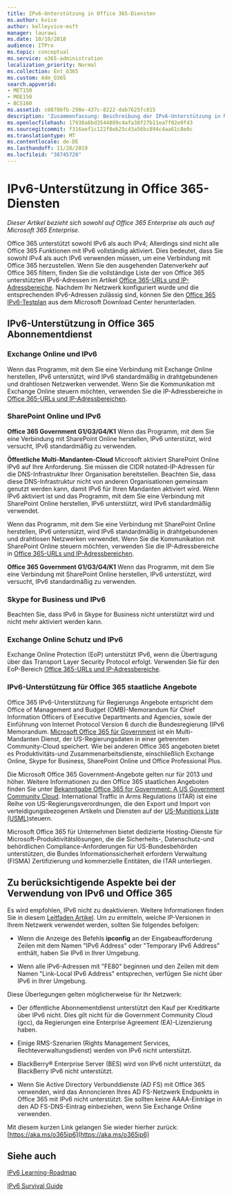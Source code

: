 ```yaml
---
title: IPv6-Unterstützung in Office 365-Diensten
ms.author: kvice
author: kelleyvice-msft
manager: laurawi
ms.date: 10/10/2018
audience: ITPro
ms.topic: conceptual
ms.service: o365-administration
localization_priority: Normal
ms.collection: Ent_O365
ms.custom: Adm_O365
search.appverid:
- MET150
- MOE150
- BCS160
ms.assetid: c08786fb-298e-437c-8222-dab7625fc815
description: 'Zusammenfassung: Beschreibung der IPv6-Unterstützung in Microsoft Office 365-Komponenten und in Office 365 Government-angeboten.'
ms.openlocfilehash: 17938a6bd3544889c4afa38f27b11ea7f02e0f43
ms.sourcegitcommit: f316aef1c122f8eb25c43a56bc894c4aa61c8e0c
ms.translationtype: MT
ms.contentlocale: de-DE
ms.lasthandoff: 11/20/2019
ms.locfileid: "38745728"
---
```

# <a name="ipv6-support-in-office-365-services"></a>IPv6-Unterstützung in Office 365-Diensten

*Dieser Artikel bezieht sich sowohl auf Office 365 Enterprise als auch auf Microsoft 365 Enterprise.*

Office 365 unterstützt sowohl IPv6 als auch IPv4; Allerdings sind nicht alle Office 365 Funktionen mit IPv6 vollständig aktiviert. Dies bedeutet, dass Sie sowohl IPv4 als auch IPv6 verwenden müssen, um eine Verbindung mit Office 365 herzustellen. Wenn Sie den ausgehenden Datenverkehr auf Office 365 filtern, finden Sie die vollständige Liste der von Office 365 unterstützten IPv6-Adressen im Artikel [Office 365-URLs und IP-Adressbereiche](urls-and-ip-address-ranges.md). Nachdem Ihr Netzwerk konfiguriert wurde und die entsprechenden IPv6-Adressen zulässig sind, können Sie den [Office 365 IPv6-Testplan](https://go.microsoft.com/fwlink/?LinkId=293447) aus dem Microsoft Download Center herunterladen.
  
## <a name="ipv6-support-in-office-365-subscription-service"></a>IPv6-Unterstützung in Office 365 Abonnementdienst

### <a name="exchange-online-and-ipv6"></a>Exchange Online und IPv6

Wenn das Programm, mit dem Sie eine Verbindung mit Exchange Online herstellen, IPv6 unterstützt, wird IPv6 standardmäßig in drahtgebundenen und drahtlosen Netzwerken verwendet. Wenn Sie die Kommunikation mit Exchange Online steuern möchten, verwenden Sie die IP-Adressbereiche in [Office 365-URLs und IP-Adressbereichen](urls-and-ip-address-ranges.md).
  
### <a name="sharepoint-online-and-ipv6"></a>SharePoint Online und IPv6

 **Office 365 Government G1/G3/G4/K1** Wenn das Programm, mit dem Sie eine Verbindung mit SharePoint Online herstellen, IPv6 unterstützt, wird versucht, IPv6 standardmäßig zu verwenden.
  
 **Öffentliche Multi-Mandanten-Cloud** Microsoft aktiviert SharePoint Online IPv6 auf Ihre Anforderung. Sie müssen die CIDR notated-IP-Adressen für die DNS-Infrastruktur Ihrer Organisation bereitstellen. Beachten Sie, dass diese DNS-Infrastruktur nicht von anderen Organisationen gemeinsam genutzt werden kann, damit IPv6 für Ihren Mandanten aktiviert wird. Wenn IPv6 aktiviert ist und das Programm, mit dem Sie eine Verbindung mit SharePoint Online herstellen, IPv6 unterstützt, wird IPv6 standardmäßig verwendet.
  
Wenn das Programm, mit dem Sie eine Verbindung mit SharePoint Online herstellen, IPv6 unterstützt, wird IPv6 standardmäßig in drahtgebundenen und drahtlosen Netzwerken verwendet. Wenn Sie die Kommunikation mit SharePoint Online steuern möchten, verwenden Sie die IP-Adressbereiche in [Office 365-URLs und IP-Adressbereichen](urls-and-ip-address-ranges.md).
  
 **Office 365 Government G1/G3/G4/K1** Wenn das Programm, mit dem Sie eine Verbindung mit SharePoint Online herstellen, IPv6 unterstützt, wird versucht, IPv6 standardmäßig zu verwenden.
  
### <a name="skype-for-business-and-ipv6"></a>Skype for Business und IPv6

Beachten Sie, dass IPv6 in Skype for Business nicht unterstützt wird und nicht mehr aktiviert werden kann.
  
### <a name="exchange-online-protection-and-ipv6"></a>Exchange Online Schutz und IPv6

Exchange Online Protection (EoP) unterstützt IPv6, wenn die Übertragung über das Transport Layer Security Protocol erfolgt. Verwenden Sie für den EoP-Bereich [Office 365-URLs und IP-Adressbereiche](urls-and-ip-address-ranges.md).
  
### <a name="ipv6-support-for-office-365-government-offerings"></a>IPv6-Unterstützung für Office 365 staatliche Angebote

Office 365 IPv6-Unterstützung für Regierungs Angebote entspricht dem Office of Management and Budget (OMB)-Memorandum für Chief Information Officers of Executive Departments and Agencies, sowie der Einführung von Internet Protocol Version 6 durch die Bundesregierung (IPv6 Memorandum. [Microsoft Office 365 für Government](https://go.microsoft.com/fwlink/p/?LinkId=325414) ist ein Multi-Mandanten Dienst, der US-Regierungsdaten in einer getrennten Community-Cloud speichert. Wie bei anderen Office 365 angeboten bietet es Produktivitäts-und Zusammenarbeitsdienste, einschließlich Exchange Online, Skype for Business, SharePoint Online und Office Professional Plus. 

Die Microsoft Office 365 Government-Angebote gelten nur für 2013 und höher. Weitere Informationen zu den Office 365 staatlichen Angeboten finden Sie unter [Bekanntgabe Office 365 for Government: A US Government Community Cloud](https://go.microsoft.com/fwlink/p/?LinkId=325414). International Traffic in Arms Regulations (ITAR) ist eine Reihe von US-Regierungsverordnungen, die den Export und Import von verteidigungsbezogenen Artikeln und Diensten auf der [US-Munitions Liste (USML)](https://go.microsoft.com/fwlink/p/?LinkId=325415)steuern. 

Microsoft Office 365 für Unternehmen bietet dedizierte Hosting-Dienste für Microsoft-Produktivitätslösungen, die die Sicherheits-, Datenschutz-und behördlichen Compliance-Anforderungen für US-Bundesbehörden unterstützen, die Bundes Informationssicherheit erfordern Verwaltung (FISMA) Zertifizierung und kommerzielle Entitäten, die ITAR unterliegen.
  
## <a name="things-to-consider-when-using-ipv6-and-office-365"></a>Zu berücksichtigende Aspekte bei der Verwendung von IPv6 und Office 365

Es wird empfohlen, IPv6 nicht zu deaktivieren. Weitere Informationen finden Sie in diesem [Leitfaden Artikel](https://support.microsoft.com/help/929852/guidance-for-configuring-ipv6-in-windows-for-advanced-users). Um zu ermitteln, welche IP-Versionen in Ihrem Netzwerk verwendet werden, sollten Sie folgendes befolgen:
  
- Wenn die Anzeige des Befehls **ipconfig** an der Eingabeaufforderung Zeilen mit dem Namen "IPv6 Address" oder "Temporary IPv6 Address" enthält, haben Sie IPv6 in Ihrer Umgebung.

- Wenn alle IPv6-Adressen mit "FE80" beginnen und den Zeilen mit dem Namen "Link-Local IPv6 Address" entsprechen, verfügen Sie nicht über IPv6 in Ihrer Umgebung.

Diese Überlegungen gelten möglicherweise für Ihr Netzwerk:
  
- Der öffentliche Abonnementdienst unterstützt den Kauf per Kreditkarte über IPv6 nicht. Dies gilt nicht für die Government Community Cloud (gcc), da Regierungen eine Enterprise Agreement (EA)-Lizenzierung haben.

- Einige RMS-Szenarien (Rights Management Services, Rechteverwaltungsdienst) werden von IPv6 nicht unterstützt.

- BlackBerry® Enterprise Server (BES) wird von IPv6 nicht unterstützt, da BlackBerry IPv6 nicht unterstützt.

- Wenn Sie Active Directory Verbunddienste (AD FS) mit Office 365 verwenden, wird das Annoncieren Ihres AD FS-Netzwerk Endpunkts in Office 365 mit IPv6 nicht unterstützt. Sie sollten keine AAAA-Einträge in den AD FS-DNS-Eintrag einbeziehen, wenn Sie Exchange Online verwenden. 

Mit diesem kurzen Link gelangen Sie wieder hierher zurück: [https://aka.ms/o365ip6](https://aka.ms/o365ip6)
  
## <a name="see-also"></a>Siehe auch

[IPv6 Learning-Roadmap](https://docs.microsoft.com/previous-versions/windows/it-pro/windows-server-2008-R2-and-2008/gg250710(v%3dws.10))
  
[IPv6 Survival Guide](https://social.technet.microsoft.com/wiki/contents/articles/1728.ipv6-survival-guide.aspx)
